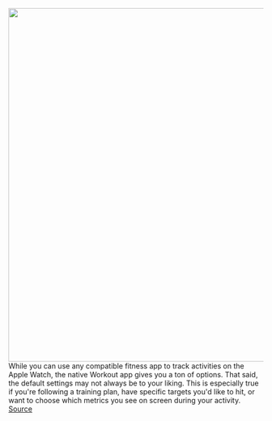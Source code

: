 <img src='https://cdn.vox-cdn.com/thumbor/758oIcKd968EqOVQcmj6IFF9GWw=/0x0:2040x1360/1200x800/filters:focal(857x517:1183x843)/cdn.vox-cdn.com/uploads/chorus_image/image/70749556/verge-2016-09-12_16-10-26.0.0.jpg' width='700px' /><br/>
While you can use any compatible fitness app to track activities on the Apple Watch, the native Workout app gives you a ton of options. That said, the default settings may not always be to your liking. This is especially true if you're following a training plan, have specific targets you'd like to hit, or want to choose which metrics you see on screen during your activity.
<a href='https://www.theverge.com/23025352/apple-watch-workout-app-how-to'> Source <a/>